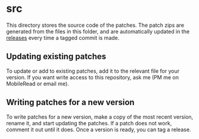# src
This directory stores the source code of the patches. The patch zips are generated from the files in this folder, and are automatically updated in the [releases](https://github.com/pgaskin/kobopatch-patches/releases) every time a tagged commit is made.

## Updating existing patches
To update or add to existing patches, add it to the relevant file for your version. If you want write access to this repository, ask me (PM me on MobileRead or email me).

## Writing patches for a new version
To write patches for a new version, make a copy of the most recent version, rename it, and start updating the patches. If a patch does not work, comment it out until it does. Once a version is ready, you can tag a release.